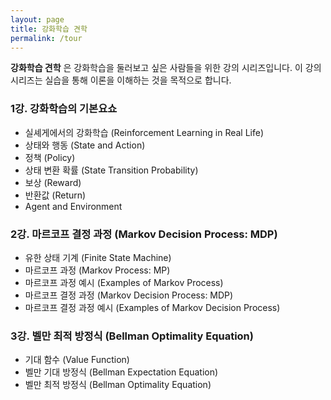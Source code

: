 ```yaml
---
layout: page
title: 강화학습 견학
permalink: /tour
---
```

**강화학습 견학** 은 강화학습을 둘러보고 싶은 사람들을 위한 강의 시리즈입니다. 이 강의 시리즈는 실습을 통해 이론을 이해하는 것을 목적으로 합니다.

### 1강. 강화학습의 기본요쇼
 - 실셰게에서의 강화학습 (Reinforcement Learning in Real Life)
 - 상태와 행동 (State and Action)
 - 정책 (Policy)
 - 상태 변환 확률 (State Transition Probability)
 - 보상 (Reward)
 - 반환값 (Return)
 - Agent and Environment

### 2강. 마르코프 결정 과정 (Markov Decision Process: MDP)
 - 유한 상태 기계 (Finite State Machine)
 - 마르코프 과정 (Markov Process: MP)
 - 마르코프 과정 예시 (Examples of Markov Process)
 - 마르코프 결정 과정 (Markov Decision Process: MDP)
 - 마르코프 결정 과정 예시 (Examples of Markov Decision Process)

### 3강. 벨만 최적 방정식 (Bellman Optimality Equation)
 - 기대 함수 (Value Function)
 - 벨만 기대 방정식 (Bellman Expectation Equation)
 - 벨만 최적 방정식 (Bellman Optimality Equation)
